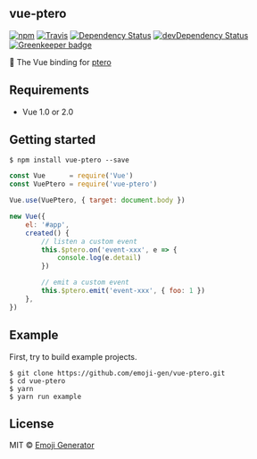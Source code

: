 vue-ptero
----------

[![npm](https://img.shields.io/npm/v/vue-ptero.svg?maxAge=2592000)](https://www.npmjs.org/package/vue-ptero)
[![Travis](https://img.shields.io/travis/emoji-gen/vue-ptero/master.svg?maxAge=2592000)](https://travis-ci.org/emoji-gen/vue-ptero)
[![Dependency Status](https://img.shields.io/david/emoji-gen/vue-ptero.svg?maxAge=2592000)](https://david-dm.org/emoji-gen/vue-ptero)
[![devDependency Status](https://img.shields.io/david/dev/emoji-gen/vue-ptero.svg?maxAge=2592000)](https://david-dm.org/emoji-gen/vue-ptero?type=dev) [![Greenkeeper badge](https://badges.greenkeeper.io/emoji-gen/vue-ptero.svg)](https://greenkeeper.io/)

:deciduous_tree: The Vue binding for [ptero](https://github.com/emoji-gen/ptero)

## Requirements

- Vue 1.0 or 2.0

## Getting started

```
$ npm install vue-ptero --save
```

```js
const Vue      = require('Vue')
const VuePtero = require('vue-ptero')

Vue.use(VuePtero, { target: document.body })

new Vue({
    el: '#app',
    created() {
        // listen a custom event
        this.$ptero.on('event-xxx', e => {
            console.log(e.detail)
        })

        // emit a custom event
        this.$ptero.emit('event-xxx', { foo: 1 })
    },
})
```

## Example
First, try to build example projects.

```
$ git clone https://github.com/emoji-gen/vue-ptero.git
$ cd vue-ptero
$ yarn
$ yarn run example
```

## License
MIT &copy; [Emoji Generator](https://emoji-gen.ninja)
